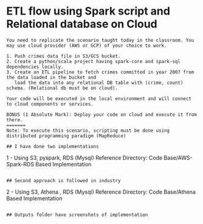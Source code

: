 	
# ETL flow using Spark script and Relational database on Cloud
```
You need to replicate the scenario taught today in the classroom. You may use cloud provider (AWS or GCP) of your choice to work.

1. Push crimes data file in S3/GCS bucket.
2. Create a python/scala project having spark-core and spark-sql dependencies locally.
3. Create an ETL pipeline to fetch crimes committed in year 2007 from the data loaded in the bucket and 
   load the data into any relational DB table with (crime, count) schema. (Relational db must be on cloud).

Your code will be executed in the local environment and will connect to cloud components or services.

BONUS (1 Absolute Mark): Deploy your code on cloud and execute it from there.
=======
Note: To execute this scenario, scripting must be done using distributed programming paradigm (MapReduce)

## I have done two implementations
```
1 - Using S3, pyspark, RDS (Mysql)
Reference Directory: Code Base/AWS-Spark-RDS Based Implementation 
```

## Second approach is followed in industry
```
2 - Using S3, Athena , RDS (Mysql)
Reference Directory: Code Base/Athena Based Implementation
```

## Outputs folder have screenshots of implementation
